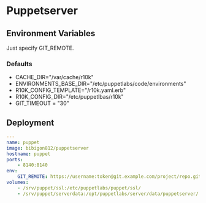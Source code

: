 # Puppetserver

## Environment Variables

Just specify GIT_REMOTE.

### Defaults

- CACHE_DIR="/var/cache/r10k"
- ENVIRONMENTS_BASE_DIR="/etc/puppetlabs/code/environments"
- R10K_CONFIG_TEMPLATE="/r10k.yaml.erb"
- R10K_CONFIG_DIR="/etc/puppetlbas/r10k"
- GIT_TIMEOUT = "30"

## Deployment

```yaml
---
name: puppet
image: bibigon812/puppetserver
hostname: puppet
ports:
    - 8140:8140
env:
    GIT_REMOTE: https://username:token@git.example.com/project/repo.git
volumes:
    - /srv/puppet/ssl:/etc/puppetlabs/puppet/ssl/
    - /srv/puppet/serverdata:/opt/puppetlabs/server/data/puppetserver/
```
